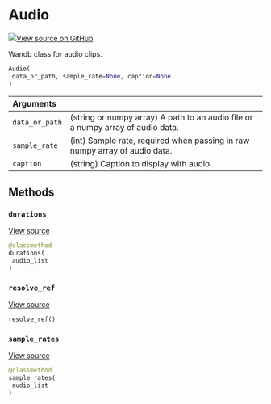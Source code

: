 # Audio



[![](https://www.tensorflow.org/images/GitHub-Mark-32px.png)View source on GitHub](https://www.github.com/wandb/client/tree/c4726707ed83ebb270a2cf84c4fd17b8684ff699/wandb/data_types.py#L1042-L1186)



Wandb class for audio clips.

```python
Audio(
 data_or_path, sample_rate=None, caption=None
)
```





| Arguments | |
| :--- | :--- |
| `data_or_path` | (string or numpy array) A path to an audio file or a numpy array of audio data. |
| `sample_rate` | (int) Sample rate, required when passing in raw numpy array of audio data. |
| `caption` | (string) Caption to display with audio. |



## Methods

### `durations`



[View source](https://www.github.com/wandb/client/tree/c4726707ed83ebb270a2cf84c4fd17b8684ff699/wandb/data_types.py#L1144-L1146)

```python
@classmethod
durations(
 audio_list
)
```




### `resolve_ref`



[View source](https://www.github.com/wandb/client/tree/c4726707ed83ebb270a2cf84c4fd17b8684ff699/wandb/data_types.py#L1160-L1172)

```python
resolve_ref()
```




### `sample_rates`



[View source](https://www.github.com/wandb/client/tree/c4726707ed83ebb270a2cf84c4fd17b8684ff699/wandb/data_types.py#L1148-L1150)

```python
@classmethod
sample_rates(
 audio_list
)
```






